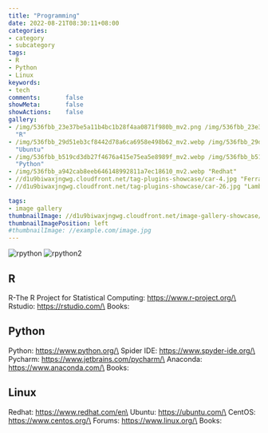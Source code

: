 ```yaml
---
title: "Programming"
date: 2022-08-21T08:30:11+08:00
categories:
- category
- subcategory
tags:
- R
- Python
- Linux
keywords:
- tech
comments:       false
showMeta:       false
showActions:    false
gallery:
- /img/536fbb_23e37be5a11b4bc1b28f4aa0871f980b_mv2.png /img/536fbb_23e37be5a11b4bc1b28f4aa0871f980b_mv2.png
  "R"
- /img/536fbb_29d51eb3cf8442d78a6ca6958e498b62_mv2.webp /img/536fbb_29d51eb3cf8442d78a6ca6958e498b62_mv2.webp
  "Ubuntu"
- /img/536fbb_b519cd3db27f4676a415e75ea5e8989f_mv2.webp /img/536fbb_b519cd3db27f4676a415e75ea5e8989f_mv2.webp
  "Python"
- /img/536fbb_a942cab8eeb646148992811a7ec18610_mv2.webp "Redhat"
- //d1u9biwaxjngwg.cloudfront.net/tag-plugins-showcase/car-4.jpg "Ferrari"
- //d1u9biwaxjngwg.cloudfront.net/tag-plugins-showcase/car-26.jpg "Lamborghini"

tags:
- image gallery
thumbnailImage: //d1u9biwaxjngwg.cloudfront.net/image-gallery-showcase/city-140.jpg
thumbnailImagePosition: left
#thumbnailImage: //example.com/image.jpg
---
```



![rpython](/img/536fbb_23e37be5a11b4bc1b28f4aa0871f980b_mv2.png) ![rpython2](/img/536fbb_29d51eb3cf8442d78a6ca6958e498b62_mv2.webp)


## R 
R-The R Project for Statistical Computing: https://www.r-project.org/\
Rstudio: https://rstudio.com/\
Books:

## Python

Python: https://www.python.org/\
Spider IDE: https://www.spyder-ide.org/\
Pycharm: https://www.jetbrains.com/pycharm/\
Anaconda: https://www.anaconda.com/\
Books:


## Linux

Redhat: https://www.redhat.com/en\
Ubuntu: https://ubuntu.com/\
CentOS: https://www.centos.org/\
Forums: https://www.linux.org/\
Books: